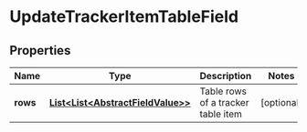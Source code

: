 

# UpdateTrackerItemTableField

## Properties

Name | Type | Description | Notes
------------ | ------------- | ------------- | -------------
**rows** | [**List&lt;List&lt;AbstractFieldValue&gt;&gt;**](List.md) | Table rows of a tracker table item |  [optional]



